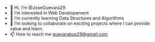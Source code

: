 - 👋 Hi, I’m @JoseGuevara29
- 👀 I’m interested in Web Developement
- 🌱 I’m currently learning Data Structures and Algorithms 
- 💞️ I’m looking to collaborate on exciting projects where I can provide value and learn.
- 📫 How to reach me guevarabus29@gmail.com

<!---
JoseGuevara29/JoseGuevara29 is a ✨ special ✨ repository because its `README.md` (this file) appears on your GitHub profile.
You can click the Preview link to take a look at your changes.
--->
